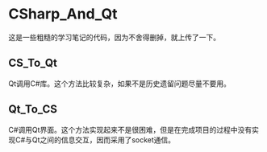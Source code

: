 # CSharp_And_Qt
这是一些粗糙的学习笔记的代码，因为不舍得删掉，就上传了一下。
## CS_To_Qt
Qt调用C#库。这个方法比较复杂，如果不是历史遗留问题尽量不要用。
## Qt_To_CS
C#调用Qt界面。这个方法实现起来不是很困难，但是在完成项目的过程中没有实现C#与Qt之间的信息交互，因而采用了socket通信。
